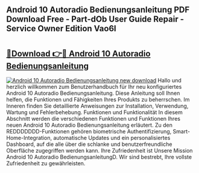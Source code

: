 ## Android 10 Autoradio Bedienungsanleitung PDF Download Free - Part-dOb User Guide Repair - Service Owner Edition Vao6l

# <h2><a href="http://df5vlgr.blite.top/?on=Android+10+Autoradio+Bedienungsanleitung">🔗Download 👉🔴 Android 10 Autoradio Bedienungsanleitung</a></h2>

[![Android 10 Autoradio Bedienungsanleitung new download](https://i.imgur.com/lujVjoI.png)](http://df5vlgr.blite.top/?on=Android+10+Autoradio+Bedienungsanleitung)
Hallo und herzlich willkommen zum Benutzerhandbuch für Ihr neu konfiguriertes Android 10 Autoradio Bedienungsanleitung. Diese Anleitung soll Ihnen helfen, die Funktionen und Fähigkeiten Ihres Produkts zu beherrschen. Im Inneren finden Sie detaillierte Anweisungen zur Installation, Verwendung, Wartung und Fehlerbehebung. Funktionen und Funktionalität In diesem Abschnitt werden die verschiedenen Funktionen und Funktionen Ihres neuen Android 10 Autoradio Bedienungsanleitung erläutert. Zu den REDDDDDDD-Funktionen gehören biometrische Authentifizierung, Smart-Home-Integration, automatische Updates und ein personalisiertes Dashboard, auf die alle über die schlanke und benutzerfreundliche Oberfläche zugegriffen werden kann. Ihre Zufriedenheit ist Unsere Mission Android 10 Autoradio BedienungsanleitungD. Wir sind bestrebt, Ihre vollste Zufriedenheit zu gewährleisten.
